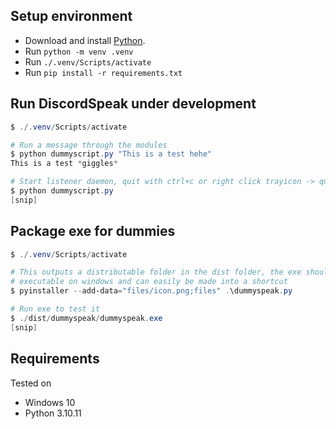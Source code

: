 ## Setup environment
- Download and install [Python](https://www.python.org/downloads/).
- Run `python -m venv .venv`
- Run `./.venv/Scripts/activate`
- Run `pip install -r requirements.txt`

## Run DiscordSpeak under development
```powershell
$ ./.venv/Scripts/activate

# Run a message through the modules
$ python dummyscript.py "This is a test hehe"
This is a test *giggles*

# Start listener daemon, quit with ctrl+c or right click trayicon -> quit
$ python dummyscript.py
[snip]
```

## Package exe for dummies
```powershell
$ ./.venv/Scripts/activate

# This outputs a distributable folder in the dist folder, the exe should be
# executable on windows and can easily be made into a shortcut
$ pyinstaller --add-data="files/icon.png;files" .\dummyspeak.py

# Run exe to test it
$ ./dist/dummyspeak/dummyspeak.exe
[snip]
```

## Requirements
Tested on 
- Windows 10
- Python 3.10.11
